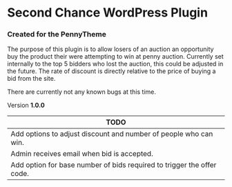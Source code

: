 # Second Chance WordPress Plugin
### Created for the PennyTheme

The purpose of this plugin is to allow losers of an auction an opportunity buy the product their were attempting to win at penny auction. Currently set internally to the top 5 bidders who lost the auction, this could be adjusted in the future. The rate of discount is directly relative to the price of buying a bid from the site.

There are currently not any known bugs at this time.

Version **1.0.0**

|TODO|
|---|
|Add options to adjust discount and number of people who can win.|
|Admin receives email when bid is accepted.|
|Add option for base number of bids required to trigger the offer code.|
